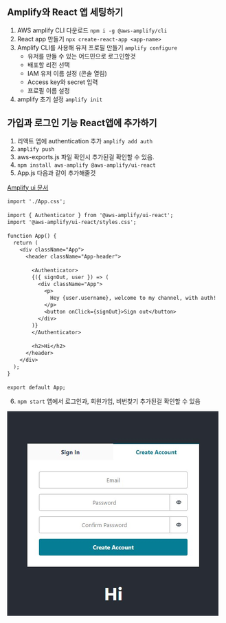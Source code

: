 ## Amplify와 React 앱 세팅하기
1. AWS amplify CLI 다운로드 `npm i -g @aws-amplify/cli`
2. React app 만들기 `npx create-react-app <app-name>`
3. Amplify CLI를 사용해 유저 프로필 만들기 `amplify configure`
    - 유저를 만들 수 있는 어드민으로 로그인할것
    - 배포할 리전 선택
    - IAM 유저 이름 설정 (콘솔 열림)
    - Access key와 secret 입력
    - 프로필 이름 설정
4. amplify 초기 설정 `amplify init`

## 가입과 로그인 기능 React앱에 추가하기
1. 리액트 엡에 authentication 추가 `amplify add auth`
2. `amplify push`
3. aws-exports.js 파일 확인시 추가된걸 확인할 수 있음.
4. `npm install aws-amplify @aws-amplify/ui-react`
5. App.js 다음과 같이 추가해줄것

[Amplify ui 문서](https://ui.docs.amplify.aws/getting-started/installation)

```
import './App.css';

import { Authenticator } from '@aws-amplify/ui-react';
import '@aws-amplify/ui-react/styles.css';

function App() {
  return (
    <div className="App">
      <header className="App-header">
       
        <Authenticator>
        {({ signOut, user }) => (
          <div className="App">
            <p>
              Hey {user.username}, welcome to my channel, with auth!
            </p>
            <button onClick={signOut}>Sign out</button>
          </div>
        )}
        </Authenticator>

        <h2>Hi</h2>
      </header>
    </div>
  );
}

export default App;

```
6. `npm start` 앱에서 로그인과, 회원가입, 비번찾기 추가된걸 확인할 수 있음

![alt text](https://github.com/RaeKimie/event-controller/blob/master/screenshots/login.jpg?raw=true)

